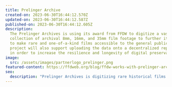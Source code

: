 ```yaml
---
title: Prelinger Archive
created-on: 2023-06-30T16:44:12.570Z
updated-on: 2023-06-30T16:44:12.587Z
published-on: 2023-06-30T16:44:12.605Z
description:
  The Prelinger Archives is using its award from FFDW to digitize a vast
  collection of archival 8mm, 16mm, and 35mm film footage to further its mission
  to make rare and one-of-a-kind films accessible to the general public. This
  project will also support uploading the data onto a decentralized repository
  in order to increase the resilience and longevity of digital preservation.
image:
  src: /assets/images/partnerlogo_prelinger.png
featured-content: https://ffdweb.org/blog/ffdw-works-with-prelinger-archives-to-make-rare-historic-films-more-accessible-using-the-decentralized-web/
seo:
  description: "Prelinger Archives is digitizing rare historical films and preserving them on decentralized storage, making unique 8mm, 16mm, and 35mm footage accessible to the public."
---
```

